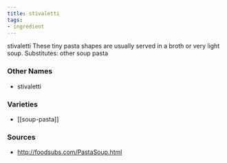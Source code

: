 ```yaml
---
title: stivaletti
tags:
- ingredient
---
```

stivaletti These tiny pasta shapes are usually served in a broth or very light soup. Substitutes: other soup pasta

### Other Names

* stivaletti

### Varieties

* [[soup-pasta]]

### Sources
* http://foodsubs.com/PastaSoup.html
